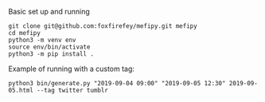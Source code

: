 Basic set up and running

```
git clone git@github.com:foxfirefey/mefipy.git mefipy
cd mefipy
python3 -m venv env
source env/bin/activate
python3 -m pip install .
```

Example of running with a custom tag:

```
python3 bin/generate.py "2019-09-04 09:00" "2019-09-05 12:30" 2019-09-05.html --tag twitter tumblr
```

